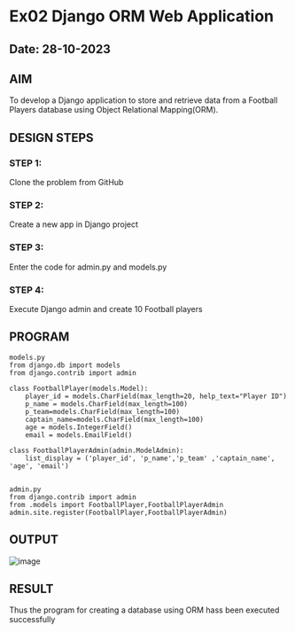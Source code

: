 # Ex02 Django ORM Web Application
## Date: 28-10-2023

## AIM
To develop a Django application to store and retrieve data from a Football Players database using Object Relational Mapping(ORM).

## DESIGN STEPS

### STEP 1:
Clone the problem from GitHub

### STEP 2:
Create a new app in Django project

### STEP 3:
Enter the code for admin.py and models.py

### STEP 4:
Execute Django admin and create 10 Football players

## PROGRAM
```
models.py
from django.db import models
from django.contrib import admin

class FootballPlayer(models.Model):
    player_id = models.CharField(max_length=20, help_text="Player ID")
    p_name = models.CharField(max_length=100)
    p_team=models.CharField(max_length=100)
    captain_name=models.CharField(max_length=100)
    age = models.IntegerField()
    email = models.EmailField()

class FootballPlayerAdmin(admin.ModelAdmin):
    list_display = ('player_id', 'p_name','p_team' ,'captain_name', 'age', 'email')


admin.py
from django.contrib import admin
from .models import FootballPlayer,FootballPlayerAdmin
admin.site.register(FootballPlayer,FootballPlayerAdmin)

```
## OUTPUT
![image](https://github.com/divz2711/ORM/assets/121245222/11df8bc7-c448-4840-8a1f-a00f6cf6309a)

## RESULT
Thus the program for creating a database using ORM hass been executed successfully
